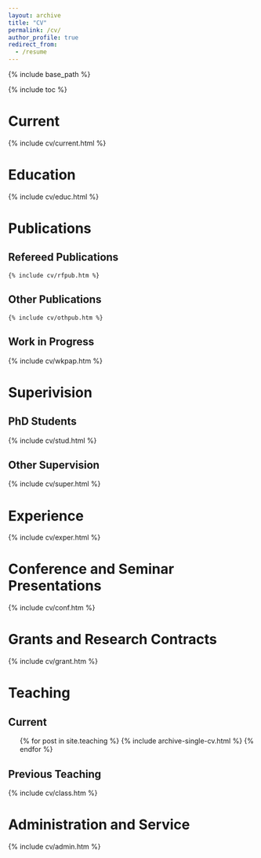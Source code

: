 ```yaml
---
layout: archive
title: "CV"
permalink: /cv/
author_profile: true
redirect_from:
  - /resume
---
```


{% include base_path %}

{% include toc %}

# Current
  {% include cv/current.html %}

# Education

  {% include cv/educ.html %}

# Publications

## Refereed Publications
    {% include cv/rfpub.htm %}

## Other Publications
    {% include cv/othpub.htm %}

## Work in Progress
  {% include cv/wkpap.htm %}

# Superivision

## PhD Students
  {% include cv/stud.html %}

## Other Supervision
  {% include cv/super.html %}

# Experience
  {% include cv/exper.html %}

# Conference and Seminar Presentations
  {% include cv/conf.htm %}

# Grants and Research Contracts
  {% include cv/grant.htm %}

# Teaching

## Current
  <ul>{% for post in site.teaching %}
    {% include archive-single-cv.html %}
  {% endfor %}</ul>

## Previous Teaching
  {% include cv/class.htm %}

# Administration and Service
  {% include cv/admin.htm %}
